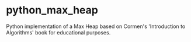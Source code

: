 # python_max_heap
Python implementation of a Max Heap based on Cormen's 'Introduction to Algorithms' book for educational purposes.
